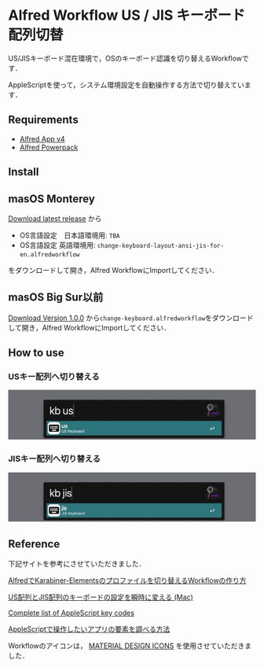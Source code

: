 # Alfred Workflow US / JIS キーボード配列切替

US/JISキーボード混在環境で，OSのキーボード認識を切り替えるWorkflowです．

AppleScriptを使って，システム環境設定を自動操作する方法で切り替えています．

## Requirements
- [Alfred App v4](http://www.alfredapp.com/#download)
- [Alfred Powerpack](https://buy.alfredapp.com/)

## Install

## masOS Monterey
[Download latest release](https://github.com/nasubeee/alfred-switch-jis-us-keyboard/releases/tag/2.0.0)
から

- OS言語設定　日本語環境用: `TBA`
- OS言語設定 英語環境用: `change-keyboard-layout-ansi-jis-for-en.alfredworkflow`

をダウンロードして開き，Alfred WorkflowにImportしてください．

## masOS Big Sur以前

[Download Version 1.0.0](https://github.com/nasubeee/alfred-switch-jis-us-keyboard/releases/tag/1.0.0)
から`change-keyboard.alfredworkflow`をダウンロードして開き，Alfred WorkflowにImportしてください．


## How to use

### USキー配列へ切り替える

![screenshots-kb-us](screenshots/kb-us.jpg)

### JISキー配列へ切り替える

![screenshots-kb-jis](screenshots/kb-jis.jpg)

## Reference

下記サイトを参考にさせていただきました．

[AlfredでKarabiner-Elementsのプロファイルを切り替えるWorkflowの作り方](https://webrandum.net/alfred-karabiner-elements-change-profile/)

[US配列とJIS配列のキーボードの設定を瞬時に変える (Mac)](https://kyogom.com/tech/ansi-to-jis/)

[Complete list of AppleScript key codes](https://eastmanreference.com/complete-list-of-applescript-key-codes)

[AppleScriptで操作したいアプリの要素を調べる方法](https://www.tantan-biyori.info/blog/2019/05/app-element.html)

Workflowのアイコンは，
[MATERIAL DESIGN ICONS](https://fonts.google.com/icons?selected=Material+Icons&icon.query=Keyboard)
を使用させていただきました．
